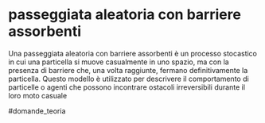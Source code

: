 # passeggiata aleatoria con barriere assorbenti

Una passeggiata aleatoria con barriere assorbenti è un processo stocastico in cui una particella si muove casualmente in uno spazio, ma con la presenza di barriere che, una volta raggiunte, fermano definitivamente la particella. Questo modello è utilizzato per descrivere il comportamento di particelle o agenti che possono incontrare ostacoli irreversibili durante il loro moto casuale

#domande_teoria 
